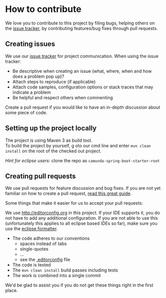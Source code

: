 # How to contribute

We love you to contribute to this project by filing bugs, helping others on the [issue tracker](https://github.com/camunda/camunda-spring-boot-starter/issues), by contributing features/bug fixes through pull requests.


## Creating issues

We use our [issue tracker](https://github.com/camunda/camunda-spring-boot-starter/issues) for project communication.
When using the issue tracker:

* Be descriptive when creating an issue (what, where, when and how does a problem pop up)?
* Attach steps to reproduce (if applicable)
* Attach code samples, configuration options or stack traces that may indicate a problem
* Be helpful and respect others when commenting

Create a pull request if you would like to have an in-depth discussion about some piece of code.


## Setting up the project locally

The project is using Maven 3 as build tool.  
To build the project by yourself, g oto our cmd line and enter ```mvn clean install``` on the root of the checked out project.  

*Hint for eclipse users:* clone the repo as `camunda-spring-boot-starter-root`

## Creating pull requests

We use pull requests for feature discussion and bug fixes. If you are not yet familiar on how to create a pull request, [read this great guide](https://gun.io/blog/how-to-github-fork-branch-and-pull-request).

Some things that make it easier for us to accept your pull requests:

We use http://editorconfig.org in this project. If your IDE supports it, you do not have to add any additional configuration.
If you are not able to use this (unfortunately this applies to all eclipse based IDEs so far), make sure you use the [eclipse formatter](https://github.com/camunda/camunda-bpm-platform/blob/master/settings/eclipse/formatter.xml).

* The code adheres to our conventions
    * spaces instead of tabs
    * single-quotes
    * ...
    * see the [.editorconfig](https://github.com/camunda/camunda-spring-boot-starter/blob/master/.editorconfig) file
* The code is tested
* The `mvn clean install` build passes including tests
* The work is combined into a single commit

We'd be glad to assist you if you do not get these things right in the first place.
